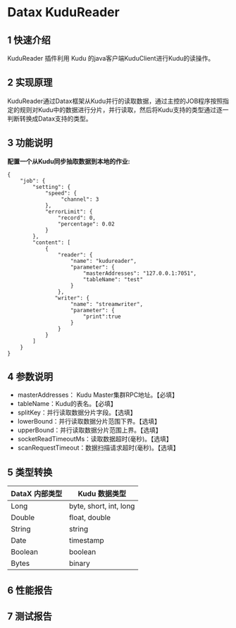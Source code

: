 # Datax KuduReader

## 1 快速介绍

KuduReader 插件利用 Kudu 的java客户端KuduClient进行Kudu的读操作。

## 2 实现原理

KuduReader通过Datax框架从Kudu并行的读取数据，通过主控的JOB程序按照指定的规则对Kudu中的数据进行分片，并行读取，然后将Kudu支持的类型通过逐一判断转换成Datax支持的类型。

## 3 功能说明

**配置一个从Kudu同步抽取数据到本地的作业:**

```
{
    "job": {
        "setting": {
            "speed": {
                 "channel": 3
            },
            "errorLimit": {
                "record": 0,
                "percentage": 0.02
            }
        },
        "content": [
            {
                "reader": {
                    "name": "kudureader",
                    "parameter": {
                        "masterAddresses": "127.0.0.1:7051",
                        "tableName": "test"
                    }
                },
               "writer": {
                    "name": "streamwriter",
                    "parameter": {
                        "print":true
                    }
                }
            }
        ]
    }
}
```

## 4 参数说明

- masterAddresses： Kudu Master集群RPC地址。【必填】
- tableName：Kudu的表名。【必填】
- splitKey：并行读取数据分片字段。【选填】
- lowerBound：并行读取数据分片范围下界。【选填】
- upperBound：并行读取数据分片范围上界。【选填】
- socketReadTimeoutMs：读取数据超时(毫秒)。【选填】
- scanRequestTimeout：数据扫描请求超时(毫秒)。【选填】

## 5 类型转换

| DataX 内部类型 | Kudu 数据类型          |
| -------------- | ---------------------- |
| Long           | byte, short, int, long |
| Double         | float, double          |
| String         | string                 |
| Date           | timestamp              |
| Boolean        | boolean                |
| Bytes          | binary                 |

## 6 性能报告

## 7 测试报告